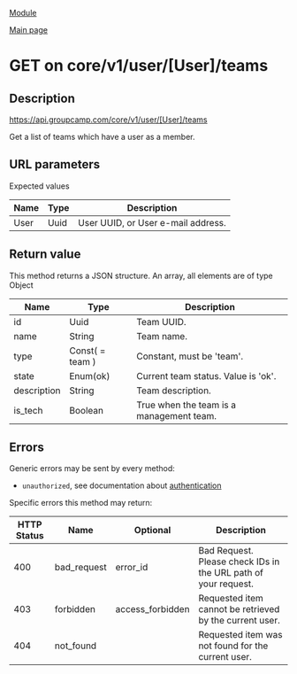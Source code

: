 
[Module](./README.md)

[Main page](../README.md)


# GET on core/v1/user/[User]/teams

## Description

https://api.groupcamp.com/core/v1/user/[User]/teams


Get a list of teams which have a user as a member.



## URL parameters

Expected values

Name   | Type    | Description
-------|---------|------------
User | Uuid | User UUID, or User e-mail address.









## Return value





  
  This method returns a JSON structure. An array, all elements are of type Object 

Name   |  Type   |  Description
-------|---------|-------------
id | Uuid | Team UUID.
name | String | Team name.
type | Const( = team ) | Constant, must be 'team'.
state | Enum(ok) | Current team status. Value is 'ok'.
description | String | Team description.
is_tech | Boolean | True when the team is a management team.

  





## Errors

Generic errors may be sent by every method:
* `unauthorized`, see documentation about [authentication](../../Auth.md)


Specific errors this method may return:

HTTP Status | Name   | Optional          | Description
------------|--------|-------------------|------------
400 | bad_request | error_id | Bad Request. Please check IDs in the URL path of your request.
403 | forbidden | access_forbidden | Requested item cannot be retrieved by the current user.
404 | not_found |  | Requested item was not found for the current user.



